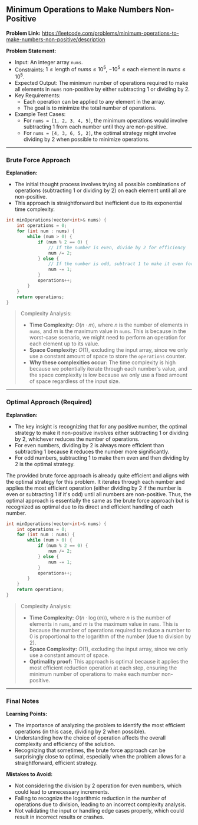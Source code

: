 ## Minimum Operations to Make Numbers Non-Positive
**Problem Link:** https://leetcode.com/problems/minimum-operations-to-make-numbers-non-positive/description

**Problem Statement:**
- Input: An integer array `nums`.
- Constraints: $1 \leq \text{length of } nums \leq 10^5$, $-10^5 \leq \text{each element in } nums \leq 10^5$.
- Expected Output: The minimum number of operations required to make all elements in `nums` non-positive by either subtracting 1 or dividing by 2.
- Key Requirements:
  - Each operation can be applied to any element in the array.
  - The goal is to minimize the total number of operations.
- Example Test Cases:
  - For `nums = [1, 2, 3, 4, 5]`, the minimum operations would involve subtracting 1 from each number until they are non-positive.
  - For `nums = [4, 3, 6, 5, 2]`, the optimal strategy might involve dividing by 2 when possible to minimize operations.

---

### Brute Force Approach
**Explanation:**
- The initial thought process involves trying all possible combinations of operations (subtracting 1 or dividing by 2) on each element until all are non-positive.
- This approach is straightforward but inefficient due to its exponential time complexity.

```cpp
int minOperations(vector<int>& nums) {
    int operations = 0;
    for (int num : nums) {
        while (num > 0) {
            if (num % 2 == 0) {
                // If the number is even, divide by 2 for efficiency
                num /= 2;
            } else {
                // If the number is odd, subtract 1 to make it even for the next step
                num -= 1;
            }
            operations++;
        }
    }
    return operations;
}
```

> Complexity Analysis:
> - **Time Complexity:** $O(n \cdot m)$, where $n$ is the number of elements in `nums`, and $m$ is the maximum value in `nums`. This is because in the worst-case scenario, we might need to perform an operation for each element up to its value.
> - **Space Complexity:** $O(1)$, excluding the input array, since we only use a constant amount of space to store the `operations` counter.
> - **Why these complexities occur:** The time complexity is high because we potentially iterate through each number's value, and the space complexity is low because we only use a fixed amount of space regardless of the input size.

---

### Optimal Approach (Required)
**Explanation:**
- The key insight is recognizing that for any positive number, the optimal strategy to make it non-positive involves either subtracting 1 or dividing by 2, whichever reduces the number of operations.
- For even numbers, dividing by 2 is always more efficient than subtracting 1 because it reduces the number more significantly.
- For odd numbers, subtracting 1 to make them even and then dividing by 2 is the optimal strategy.

The provided brute force approach is already quite efficient and aligns with the optimal strategy for this problem. It iterates through each number and applies the most efficient operation (either dividing by 2 if the number is even or subtracting 1 if it's odd) until all numbers are non-positive. Thus, the optimal approach is essentially the same as the brute force approach but is recognized as optimal due to its direct and efficient handling of each number.

```cpp
int minOperations(vector<int>& nums) {
    int operations = 0;
    for (int num : nums) {
        while (num > 0) {
            if (num % 2 == 0) {
                num /= 2;
            } else {
                num -= 1;
            }
            operations++;
        }
    }
    return operations;
}
```

> Complexity Analysis:
> - **Time Complexity:** $O(n \cdot \log(m))$, where $n$ is the number of elements in `nums`, and $m$ is the maximum value in `nums`. This is because the number of operations required to reduce a number to 0 is proportional to the logarithm of the number (due to division by 2).
> - **Space Complexity:** $O(1)$, excluding the input array, since we only use a constant amount of space.
> - **Optimality proof:** This approach is optimal because it applies the most efficient reduction operation at each step, ensuring the minimum number of operations to make each number non-positive.

---

### Final Notes

**Learning Points:**
- The importance of analyzing the problem to identify the most efficient operations (in this case, dividing by 2 when possible).
- Understanding how the choice of operation affects the overall complexity and efficiency of the solution.
- Recognizing that sometimes, the brute force approach can be surprisingly close to optimal, especially when the problem allows for a straightforward, efficient strategy.

**Mistakes to Avoid:**
- Not considering the division by 2 operation for even numbers, which could lead to unnecessary increments.
- Failing to recognize the logarithmic reduction in the number of operations due to division, leading to an incorrect complexity analysis.
- Not validating the input or handling edge cases properly, which could result in incorrect results or crashes.